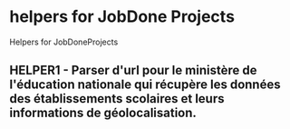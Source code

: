 # helpers for JobDone Projects
Helpers for JobDoneProjects

## HELPER1 - Parser d'url pour le ministère de l'éducation nationale qui récupère les données des établissements scolaires et leurs informations de géolocalisation.
